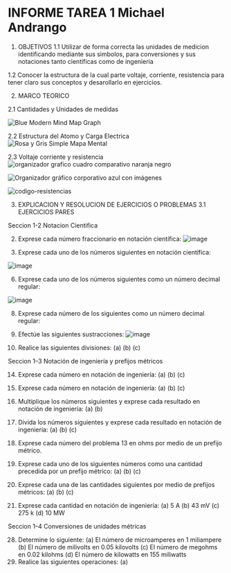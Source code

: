 # INFORME TAREA 1 Michael Andrango
1. OBJETIVOS 
1.1 Utilizar de forma correcta las unidades de medicion identificando mediante sus simbolos, para conversiones y sus notaciones tanto cientificas como de ingenieria 

1.2 Conocer la estructura de la cual parte voltaje, corriente, resistencia para tener claro sus conceptos y desarollarlo en ejercicios.

2. MARCO TEORICO

2.1  Cantidades y Unidades de medidas

![Blue Modern Mind Map Graph](https://user-images.githubusercontent.com/107088999/201138046-056a0dc7-e155-4e88-aa2a-6fe99c1db2c6.jpg)

2.2 Estructura del Atomo y Carga Electrica
![Rosa y Gris Simple Mapa Mental](https://user-images.githubusercontent.com/107088999/201155490-a6092a09-1c2f-4b17-ae8f-b3cffe49ebc6.jpg)

2.3 Voltaje corriente y resistencia
![organizador grafico cuadro comparativo naranja negro](https://user-images.githubusercontent.com/107088999/201200465-3eae0f23-2ccb-4d69-826b-8fa2538462de.jpg)

![Organizador gráfico corporativo azul con imágenes](https://user-images.githubusercontent.com/107088999/201209273-a6a5928d-a224-4827-bb38-507c74d341d3.jpg)

![codigo-resistencias](https://user-images.githubusercontent.com/107088999/201209448-4706cbe3-1bda-4d3c-9949-12ed795dd6ce.PNG)

3. EXPLICACION Y RESOLUCION DE EJERCICIOS O PROBLEMAS 
3.1
EJERCICIOS PARES

Seccion 1-2    Notacion Cientifica 


2. Exprese cada número fraccionario en notación científica:
![image](https://user-images.githubusercontent.com/107088999/201226092-37e3906e-43bf-4c25-8b64-16ffa133122d.png)


4. Exprese cada uno de los números siguientes en notación científica:

![image](https://user-images.githubusercontent.com/107088999/201227598-588ef12a-13af-45ec-8152-4015195fed05.png)


6. Exprese cada uno de los números siguientes como un número decimal regular:

![image](https://user-images.githubusercontent.com/107088999/201228367-2a635631-37af-4f45-8c57-3a1d2be7f58c.png)

8. Exprese cada número de los siguientes como un número decimal regular:



10. Efectúe las siguientes sustracciones:
![image](https://user-images.githubusercontent.com/107088999/201230399-c6b2be0a-f1cd-4bc9-a93e-acda997c390a.png)


12. Realice las siguientes divisiones:
(a) (b)
(c)

Seccion 1–3 Notación de ingeniería y prefijos métricos

14. Exprese cada número en notación de ingeniería:
(a) (b) (c)

16. Exprese cada número en notación de ingeniería:
(a) (b) (c)

18. Multiplique los números siguientes y exprese cada resultado en notación de ingeniería:
(a) (b)

19. Divida los números siguientes y exprese cada resultado en notación de ingeniería:
(a) (b)
(c)
20. Exprese cada número del problema 13 en ohms por medio de un prefijo métrico.

22. Exprese cada uno de los siguientes números como una cantidad precedida por un prefijo métrico:
(a) (b) (c)

24. Exprese cada una de las cantidades siguientes por medio de prefijos métricos:
(a) (b) (c)

26. Exprese cada cantidad en notación de ingeniería:
(a) 5 A (b) 43 mV (c) 275 k (d) 10 MW

Seccion 1–4 Conversiones de unidades métricas

28. Determine lo siguiente:
(a) El número de microamperes en 1 miliampere
(b) El número de milivolts en 0.05 kilovolts
(c) El número de megohms en 0.02 kilohms
(d) El número de kilowatts en 155 miliwatts
30. Realice las siguientes operaciones:
(a)
